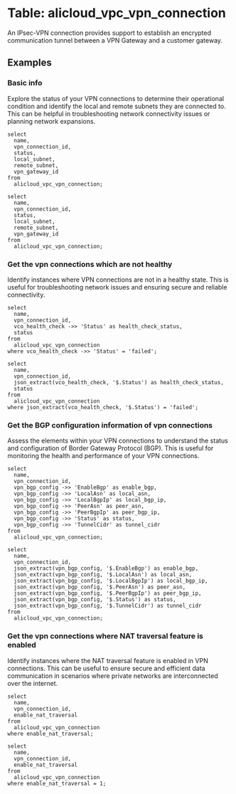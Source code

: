 # Table: alicloud_vpc_vpn_connection

An IPsec-VPN connection provides support to establish an encrypted communication tunnel between a VPN Gateway and a customer gateway.

## Examples

### Basic info
Explore the status of your VPN connections to determine their operational condition and identify the local and remote subnets they are connected to. This can be helpful in troubleshooting network connectivity issues or planning network expansions.

```sql+postgres
select
  name,
  vpn_connection_id,
  status,
  local_subnet,
  remote_subnet,
  vpn_gateway_id
from
  alicloud_vpc_vpn_connection;
```

```sql+sqlite
select
  name,
  vpn_connection_id,
  status,
  local_subnet,
  remote_subnet,
  vpn_gateway_id
from
  alicloud_vpc_vpn_connection;
```

### Get the vpn connections which are not healthy
Identify instances where VPN connections are not in a healthy state. This is useful for troubleshooting network issues and ensuring secure and reliable connectivity.

```sql+postgres
select
  name,
  vpn_connection_id,
  vco_health_check ->> 'Status' as health_check_status,
  status
from
  alicloud_vpc_vpn_connection
where vco_health_check ->> 'Status' = 'failed';
```

```sql+sqlite
select
  name,
  vpn_connection_id,
  json_extract(vco_health_check, '$.Status') as health_check_status,
  status
from
  alicloud_vpc_vpn_connection
where json_extract(vco_health_check, '$.Status') = 'failed';
```

### Get the BGP configuration information of vpn connections
Assess the elements within your VPN connections to understand the status and configuration of Border Gateway Protocol (BGP). This is useful for monitoring the health and performance of your VPN connections.

```sql+postgres
select
  name,
  vpn_connection_id,
  vpn_bgp_config ->> 'EnableBgp' as enable_bgp,
  vpn_bgp_config ->> 'LocalAsn' as local_asn,
  vpn_bgp_config ->> 'LocalBgpIp' as local_bgp_ip,
  vpn_bgp_config ->> 'PeerAsn' as peer_asn,
  vpn_bgp_config ->> 'PeerBgpIp' as peer_bgp_ip,
  vpn_bgp_config ->> 'Status' as status,
  vpn_bgp_config ->> 'TunnelCidr' as tunnel_cidr
from
  alicloud_vpc_vpn_connection;
```

```sql+sqlite
select
  name,
  vpn_connection_id,
  json_extract(vpn_bgp_config, '$.EnableBgp') as enable_bgp,
  json_extract(vpn_bgp_config, '$.LocalAsn') as local_asn,
  json_extract(vpn_bgp_config, '$.LocalBgpIp') as local_bgp_ip,
  json_extract(vpn_bgp_config, '$.PeerAsn') as peer_asn,
  json_extract(vpn_bgp_config, '$.PeerBgpIp') as peer_bgp_ip,
  json_extract(vpn_bgp_config, '$.Status') as status,
  json_extract(vpn_bgp_config, '$.TunnelCidr') as tunnel_cidr
from
  alicloud_vpc_vpn_connection;
```


### Get the vpn connections where NAT traversal feature is enabled
Identify instances where the NAT traversal feature is enabled in VPN connections. This can be useful to ensure secure and efficient data communication in scenarios where private networks are interconnected over the internet.

```sql+postgres
select
  name,
  vpn_connection_id,
  enable_nat_traversal
from
  alicloud_vpc_vpn_connection
where enable_nat_traversal;
```

```sql+sqlite
select
  name,
  vpn_connection_id,
  enable_nat_traversal
from
  alicloud_vpc_vpn_connection
where enable_nat_traversal = 1;
```